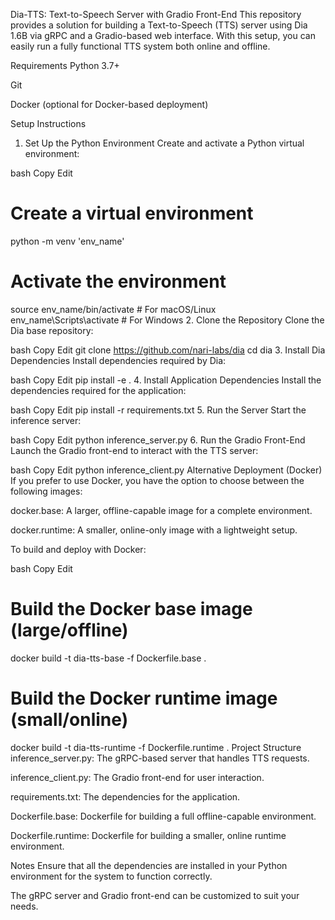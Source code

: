 Dia-TTS: Text-to-Speech Server with Gradio Front-End
This repository provides a solution for building a Text-to-Speech (TTS) server using Dia 1.6B via gRPC and a Gradio-based web interface. With this setup, you can easily run a fully functional TTS system both online and offline.

Requirements
Python 3.7+

Git

Docker (optional for Docker-based deployment)

Setup Instructions
1. Set Up the Python Environment
Create and activate a Python virtual environment:

bash
Copy
Edit
# Create a virtual environment
python -m venv 'env_name'

# Activate the environment
source env_name/bin/activate  # For macOS/Linux
env_name\Scripts\activate    # For Windows
2. Clone the Repository
Clone the Dia base repository:

bash
Copy
Edit
git clone https://github.com/nari-labs/dia
cd dia
3. Install Dia Dependencies
Install dependencies required by Dia:

bash
Copy
Edit
pip install -e .
4. Install Application Dependencies
Install the dependencies required for the application:

bash
Copy
Edit
pip install -r requirements.txt
5. Run the Server
Start the inference server:

bash
Copy
Edit
python inference_server.py
6. Run the Gradio Front-End
Launch the Gradio front-end to interact with the TTS server:

bash
Copy
Edit
python inference_client.py
Alternative Deployment (Docker)
If you prefer to use Docker, you have the option to choose between the following images:

docker.base: A larger, offline-capable image for a complete environment.

docker.runtime: A smaller, online-only image with a lightweight setup.

To build and deploy with Docker:

bash
Copy
Edit
# Build the Docker base image (large/offline)
docker build -t dia-tts-base -f Dockerfile.base .

# Build the Docker runtime image (small/online)
docker build -t dia-tts-runtime -f Dockerfile.runtime .
Project Structure
inference_server.py: The gRPC-based server that handles TTS requests.

inference_client.py: The Gradio front-end for user interaction.

requirements.txt: The dependencies for the application.

Dockerfile.base: Dockerfile for building a full offline-capable environment.

Dockerfile.runtime: Dockerfile for building a smaller, online runtime environment.

Notes
Ensure that all the dependencies are installed in your Python environment for the system to function correctly.

The gRPC server and Gradio front-end can be customized to suit your needs.